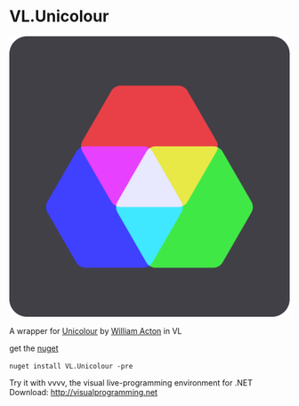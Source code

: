 # VL.Unicolour
![logo](/icon/Unicolour.png)

A wrapper for [Unicolour](https://github.com/waacton/Unicolour) by [William Acton](https://github.com/waacton/) in VL

get the [nuget](https://www.nuget.org/packages/VL.Unicolour/)

`nuget install VL.Unicolour -pre`

Try it with vvvv, the visual live-programming environment for .NET
Download: http://visualprogramming.net